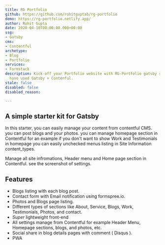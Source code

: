 ```yaml
---
title: RG Portfolio
github: https://github.com/rohitguptab/rg-portfolio
demo: https://rg-portfolio.netlify.app/
author: Rohit Gupta
date: 2020-04-10T00:00:00.000+00:00
ssg:
- Gatsby
cms:
- Contentful
archetype:
- Blog
- Portfolio
services:
- Formstack
description: Kick-off your Portfolio website with RG-Portfolio gatsby starter. We
  have used Gatsby + Contenful.
stale: false
disabled: false
disabled_reason: 

---
```

## A simple starter kit for Gatsby

In this starter, you can easily manage your content from contentful CMS. you can post blogs and your photos. you can manage homepage section in Contentful for an example if you don't want to show Work and Testimonials in homepage you can easily unchecked menus listing in Site Information content_types.

Manage all site infromations, Header menu and Home page section in Contentful. see the screenshot of settings.

## Features

* Blogs listing with each blog post.
* Contact form with Email notification using formspree.io.
* Photos and Blogs page listing.
* Different types of sections like About, Service, Blogs, Work, Testimonials, Photos, and contact.
* _Super_ lightweight front-end
* All settings manage from Contentful for example Header Menu, Homepage sections, blogs, and photos, etc.
* Social share in blog details pages with comment ( Disqus ).
* PWA
